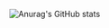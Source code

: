 ![Anurag's GitHub stats](https://github-readme-stats.vercel.app/api?username=sele14&theme=gotham&show_icons=true)

<!--START_SECTION:top_language-->
<!--END_SECTION:top_language-->
